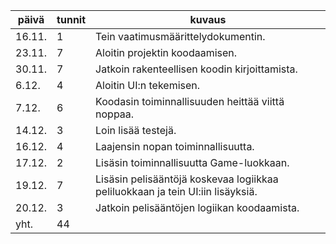 päivä | tunnit | kuvaus
------ | --- | -------
16.11. | 1 | Tein vaatimusmäärittelydokumentin.
23.11. | 7 | Aloitin projektin koodaamisen.
30.11. | 7 | Jatkoin rakenteellisen koodin kirjoittamista.
6.12.  | 4 | Aloitin UI:n tekemisen.
7.12.  | 6 | Koodasin toiminnallisuuden heittää viittä noppaa.
14.12. | 3 | Loin lisää testejä.
16.12. | 4 | Laajensin nopan toiminnallisuutta.
17.12. | 2 | Lisäsin toiminnallisuutta Game-luokkaan.
19.12. | 7 | Lisäsin pelisääntöjä koskevaa logiikkaa peliluokkaan ja tein UI:iin lisäyksiä.
20.12. | 3 | Jatkoin pelisääntöjen logiikan koodaamista.
yht. | 44 |
